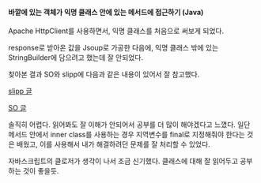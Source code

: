 #### 바깥에 있는 객체가 익명 클래스 안에 있는 메서드에 접근하기 (Java)

Apache HttpClient를 사용하면서, 익명 클래스를 처음으로 써보게 되었다.

response로 받아온 값을 Jsoup로 가공한 다음에, 익명 클래스 밖에 있는 StringBuilder에 담으려고 했는데 잘 안되었다.

찾아본 결과 SO와 slipp에 다음과 같은 내용이 있어서 잘 참고했다.

[slipp 글](https://slipp.net/questions/278)

[SO 글](https://stackoverflow.com/questions/7367714/nested-functions-in-java)

솔직히 어렵다. 읽어봐도 잘 이해가 안되어서 공부를 더 많이 해야겠다고 느꼈다. 일단 메서드 안에서 inner class를 사용하는 경우 지역변수를 final로 지정해줘야 한다는 것은 배웠고, 이를 사용해서 내가 해결하려던 문제를 잘 처리할 수 있었다.

자바스크립트의 클로저가 생각이 나서 조금 신기했다. 클래스에 대해 잘 읽어두고 공부하는 것이 좋을듯.